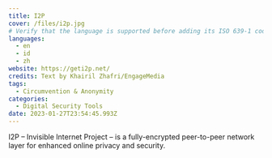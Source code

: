 ```yaml
---
title: I2P
cover: /files/i2p.jpg
# Verify that the language is supported before adding its ISO 639-1 code here. without the country code, i.e. ms instead of ms_MY.
languages:
  - en
  - id
  - zh
website: https://geti2p.net/
credits: Text by Khairil Zhafri/EngageMedia
tags:
  - Circumvention & Anonymity
categories:
  - Digital Security Tools
date: 2023-01-27T23:54:45.993Z
---
```

I2P – Invisible Internet Project – is a fully-encrypted peer-to-peer network layer f﻿or enhanced online privacy and security.